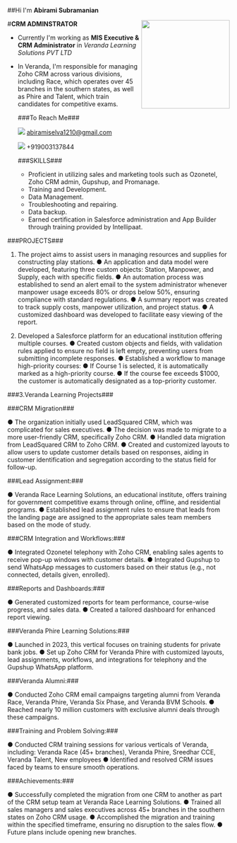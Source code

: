 ##Hi I'm **Abirami Subramanian**

#**CRM ADMINSTRATOR** 
<img align="right" width="200" height="200" src="https://images.app.goo.gl/GFgwFpBBQww5BEfy7">
- Currently I'm working as **MIS Executive & CRM Administrator** in *Veranda Learning Solutions PVT LTD*
- In Veranda, I'm responsible for managing Zoho CRM across various divisions, including Race, which operates over 45 branches in the southern states, as well as Phire and Talent, which train candidates for competitive exams.

  ###To Reach Me###
  
  <img src="https://img.shields.io/badge/Gmail-D14836?style=for-the-badge&logo=gmail&logoColor=white"> abiramiselva1210@gmail.com
  
  <img src="https://img.shields.io/badge/WhatsApp-25D366?style=for-the-badge&logo=whatsapp&logoColor=white"> +919003137844


  ###SKILLS###
  
  - Proficient in utilizing sales and marketing tools such as Ozonetel, Zoho CRM admin, Gupshup, and Promanage.
  - Training and Development.
  - Data Management.
  - Troubleshooting and repairing.
  - Data backup.
  - Earned certification in Salesforce administration and App Builder through training provided by Intellipaat.
    
###PROJECTS###
1. The project aims to assist users in managing resources and supplies for constructing play stations.
●	An application and data model were developed, featuring three custom objects: Station, Manpower, and Supply, each with specific fields.
●	An automation process was established to send an alert email to the system administrator whenever manpower usage exceeds 80% or drops below 50%, ensuring compliance with standard regulations.
●	A summary report was created to track supply costs, manpower utilization, and project status.
●	A customized dashboard was developed to facilitate easy viewing of the report.

2. Developed a Salesforce platform for an educational institution offering multiple courses.
●	Created custom objects and fields, with validation rules applied to ensure no field is left empty, preventing users from submitting incomplete responses.
●	Established a workflow to manage high-priority courses:
●	If Course 1 is selected, it is automatically marked as a high-priority course.
●	If the course fee exceeds $1000, the customer is automatically designated as a top-priority customer.

###3.Veranda Learning Projects###

###CRM Migration###

●	  The organization initially used LeadSquared CRM, which was complicated for sales executives.
●	  The decision was made to migrate to a more user-friendly CRM, specifically Zoho CRM.
●	  Handled data migration from LeadSquared CRM to Zoho CRM.
●	  Created and customized layouts to allow users to update customer details based on responses, aiding in customer identification and segregation according to the status field for follow-up.

###Lead Assignment:###

●	  Veranda Race Learning Solutions, an educational institute, offers training for government competitive exams through online, offline, and residential programs.
●	  Established lead assignment rules to ensure that leads from the landing page are assigned to the appropriate sales team members based on the mode of study.

###CRM Integration and Workflows:###

●	  Integrated Ozonetel telephony with Zoho CRM, enabling sales agents to receive pop-up windows with customer details.
●	  Integrated Gupshup to send WhatsApp messages to customers based on their status (e.g., not connected, details given, enrolled).

###Reports and Dashboards:###

●	  Generated customized reports for team performance, course-wise progress, and sales data.
●	  Created a tailored dashboard for enhanced report viewing.

###Veranda Phire Learning Solutions:###

●	  Launched in 2023, this vertical focuses on training students for private bank jobs.
●	  Set up Zoho CRM for Veranda Phire with customized layouts, lead assignments, workflows, and integrations for telephony and the Gupshup WhatsApp platform.

###Veranda Alumni:###

●	  Conducted Zoho CRM email campaigns targeting alumni from Veranda Race, Veranda Phire, Veranda Six Phase, and Veranda BVM Schools.
●	  Reached nearly 10 million customers with exclusive alumni deals through these campaigns.

###Training and Problem Solving:###

●	Conducted CRM training sessions for various verticals of Veranda, including: Veranda Race (45+ branches), Veranda Phire, Sreedhar CCE, Veranda Talent, New employees
●	Identified and resolved CRM issues faced by teams to ensure smooth operations.

###Achievements:###

●	Successfully completed the migration from one CRM to another as part of the CRM setup team at Veranda Race Learning Solutions.
●	Trained all sales managers and sales executives across 45+ branches in the southern states on Zoho CRM usage.
●	Accomplished the migration and training within the specified timeframe, ensuring no disruption to the sales flow.
●	Future plans include opening new branches.
